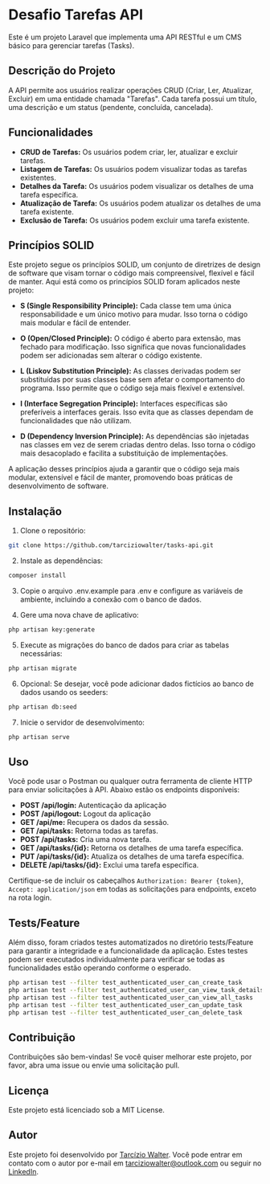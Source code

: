 # Desafio Tarefas API

Este é um projeto Laravel que implementa uma API RESTful e um CMS básico para gerenciar tarefas (Tasks).

## Descrição do Projeto

A API permite aos usuários realizar operações CRUD (Criar, Ler, Atualizar, Excluir) em uma entidade chamada "Tarefas". Cada tarefa possui um título, uma descrição e um status (pendente, concluída, cancelada).

## Funcionalidades

- **CRUD de Tarefas:** Os usuários podem criar, ler, atualizar e excluir tarefas.
- **Listagem de Tarefas:** Os usuários podem visualizar todas as tarefas existentes.
- **Detalhes da Tarefa:** Os usuários podem visualizar os detalhes de uma tarefa específica.
- **Atualização de Tarefa:** Os usuários podem atualizar os detalhes de uma tarefa existente.
- **Exclusão de Tarefa:** Os usuários podem excluir uma tarefa existente.

## Princípios SOLID

Este projeto segue os princípios SOLID, um conjunto de diretrizes de design de software que visam tornar o código mais compreensível, flexível e fácil de manter. Aqui está como os princípios SOLID foram aplicados neste projeto:

- **S (Single Responsibility Principle):** Cada classe tem uma única responsabilidade e um único motivo para mudar. Isso torna o código mais modular e fácil de entender.

- **O (Open/Closed Principle):** O código é aberto para extensão, mas fechado para modificação. Isso significa que novas funcionalidades podem ser adicionadas sem alterar o código existente.

- **L (Liskov Substitution Principle):** As classes derivadas podem ser substituídas por suas classes base sem afetar o comportamento do programa. Isso permite que o código seja mais flexível e extensível.

- **I (Interface Segregation Principle):** Interfaces específicas são preferíveis a interfaces gerais. Isso evita que as classes dependam de funcionalidades que não utilizam.

- **D (Dependency Inversion Principle):** As dependências são injetadas nas classes em vez de serem criadas dentro delas. Isso torna o código mais desacoplado e facilita a substituição de implementações.

A aplicação desses princípios ajuda a garantir que o código seja mais modular, extensível e fácil de manter, promovendo boas práticas de desenvolvimento de software.


## Instalação

1. Clone o repositório:

```bash
git clone https://github.com/tarciziowalter/tasks-api.git
```

2. Instale as dependências:

```bash
composer install
```

3. Copie o arquivo .env.example para .env e configure as variáveis de ambiente, incluindo a conexão com o banco de dados.

4. Gere uma nova chave de aplicativo:

```bash
php artisan key:generate
```

5. Execute as migrações do banco de dados para criar as tabelas necessárias:

```bash
php artisan migrate
```

6. Opcional: Se desejar, você pode adicionar dados fictícios ao banco de dados usando os seeders:

```bash
php artisan db:seed
```

7. Inicie o servidor de desenvolvimento:

```bash
php artisan serve
```

## Uso

Você pode usar o Postman ou qualquer outra ferramenta de cliente HTTP para enviar solicitações à API. Abaixo estão os endpoints disponíveis:

- **POST /api/login:** Autenticação da aplicação
- **POST /api/logout:** Logout da aplicação
- **GET /api/me:** Recupera os dados da sessão.
- **GET /api/tasks:** Retorna todas as tarefas.
- **POST /api/tasks:** Cria uma nova tarefa.
- **GET /api/tasks/{id}:** Retorna os detalhes de uma tarefa específica.
- **PUT /api/tasks/{id}:** Atualiza os detalhes de uma tarefa específica.
- **DELETE /api/tasks/{id}:** Exclui uma tarefa específica.

Certifique-se de incluir os cabeçalhos `Authorization: Bearer {token}`, `Accept: application/json` em todas as solicitações para endpoints, exceto na rota login.


## Tests/Feature

Além disso, foram criados testes automatizados no diretório tests/Feature para garantir a integridade e a funcionalidade da aplicação. Estes testes podem ser executados  individualmente para verificar se todas as funcionalidades estão operando conforme o esperado.

```bash
php artisan test --filter test_authenticated_user_can_create_task
php artisan test --filter test_authenticated_user_can_view_task_details
php artisan test --filter test_authenticated_user_can_view_all_tasks
php artisan test --filter test_authenticated_user_can_update_task
php artisan test --filter test_authenticated_user_can_delete_task
```

## Contribuição

Contribuições são bem-vindas! Se você quiser melhorar este projeto, por favor, abra uma issue ou envie uma solicitação pull.

## Licença

Este projeto está licenciado sob a MIT License.

## Autor

Este projeto foi desenvolvido por [Tarcízio Walter](https://github.com/tarciziowalter). Você pode entrar em contato com o autor por e-mail em [tarciziowalter@outlook.com](mailto:tarciziowalter@outlook.com) ou seguir no [LinkedIn](https://linkedin.com/in/tarciziowalter).
